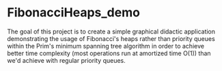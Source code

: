 FibonacciHeaps_demo
===================
The goal of this project is to create a simple graphical didactic application
demonstrating the usage of Fibonacci's heaps rather than priority queues within
the Prim's minimum spanning tree algorithm in order to achieve better time
complexity (most operations run at amortized time O(1)) than we'd achieve
with regular priority queues.
